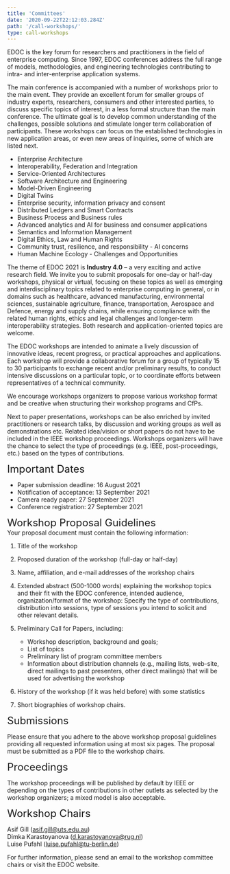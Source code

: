 ```yaml
---
title: 'Committees'
date: '2020-09-22T22:12:03.284Z'
path: '/call-workshops/'
type: call-workshops
---
```


EDOC is the key forum for researchers and practitioners in the field of enterprise
computing. Since 1997, EDOC conferences address the full range of models,
methodologies, and engineering technologies contributing to intra- and
inter-enterprise application systems. 

The main conference is accompanied with a number of workshops prior to the main event. They provide an excellent forum for smaller groups of industry experts, researchers, consumers and other interested parties, to discuss specific topics of interest, in a less formal structure than the main conference. The ultimate goal is to develop common understanding of the challenges, possible solutions and stimulate longer term collaboration of participants. These workshops can focus on the established technologies in new application areas, or even new areas of inquiries, some of which are listed next.
- Enterprise Architecture
- Interoperability, Federation and Integration
- Service-Oriented Architectures
- Software Architecture and Engineering
- Model-Driven Engineering
- Digital Twins 
- Enterprise security, information privacy and consent
- Distributed Ledgers and Smart Contracts
- Business Process and Business rules
- Advanced analytics and AI for business and consumer applications
- Semantics and Information Management
- Digital Ethics, Law and Human Rights
- Community trust, resilience, and responsibility - AI concerns
- Human Machine Ecology - Challenges and Opportunities


The theme of EDOC 2021 is **Industry 4.0** – a very exciting and active research field. 
We invite you to submit proposals for one-day or half-day workshops, physical or virtual, focusing on 
these topics as well as emerging and interdisciplinary topics related to 
enterprise computing in general, or in domains such as healthcare, 
advanced manufacturing, environmental sciences, sustainable agriculture, 
finance, transportation, Aerospace and Defence, energy and supply chains, while ensuring compliance 
with the related human rights, ethics and legal challenges and longer-term 
interoperability strategies. Both research and application-oriented 
topics are welcome. 

The EDOC workshops are intended to animate a lively discussion of innovative
ideas, recent progress, or practical approaches and applications. Each workshop will
provide a collaborative forum for a group of typically 15 to 30 participants to
exchange recent and/or preliminary results, to conduct intensive discussions on a
particular topic, or to coordinate efforts between representatives of a technical
community.

We encourage workshops organizers to propose various workshop
format and be creative when structuring their workshop programs and CfPs.

Next to
paper presentations, workshops can be also enriched by invited practitioners or
research talks, by discussion and working groups as well as demonstrations etc.
Related idea/vision or short papers do not have to be included in the IEEE workshop
proceedings. Workshops organizers will have the chance to select the type of
proceedings (e.g. IEEE, post-proceedings, etc.) based on the types of contributions. 

<div style="font-size:18pt;">Important Dates</div>

- Paper submission deadline:  16 August 2021
- Notification of acceptance:  13 September 2021
- Camera ready paper:  27 September 2021
- Conference registration: 27 September 2021

<div style="font-size:18pt;">Workshop Proposal Guidelines</div>
Your proposal document must contain the following information:

1. Title of the workshop
2. Proposed duration of the workshop (full-day or half-day)
3. Name, affiliation, and e-mail addresses of the workshop chairs
4. Extended abstract (500-1000 words) explaining the workshop topics and their fit
with the EDOC conference, intended audience, organization/format of the
workshop: Specify the type of contributions, distribution into sessions, type of
sessions you intend to solicit and other relevant details.

5. Preliminary Call for Papers, including:
    * Workshop description, background and goals;
    * List of topics
    - Preliminary list of program committee members
    - Information about distribution channels (e.g., mailing lists, web-site, direct mailings
    to past presenters, other direct mailings) that will be used for advertising the
    workshop
6. History of the workshop (if it was held before) with some statistics
7. Short biographies of workshop chairs.

<div style="font-size:18pt;">Submissions</div>

Please ensure that you adhere to the above workshop proposal guidelines providing
all requested information using at most six pages. The proposal must be submitted
as a PDF file to the workshop chairs. 

<div style="font-size:18pt;">Proceedings</div>

The workshop proceedings will be published by default by IEEE or depending on the
types of contributions in other outlets as selected by the workshop organizers; a
mixed model is also acceptable.

<div style="font-size:18pt;">Workshop Chairs</div>

Asif Gill (asif.gill@uts.edu.au)<br/>
Dimka Karastoyanova (d.karastoyanova@rug.nl)<br/>
Luise Pufahl (luise.pufahl@tu-berlin.de)

For further information, please send an email to the workshop committee chairs or
visit the EDOC website. 
